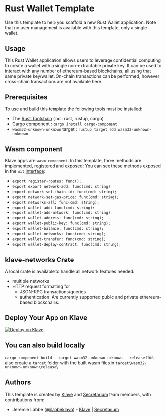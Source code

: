# Rust Wallet Template
Use this template to help you scaffold a new Rust Wallet application.
Note that no user management is available with this template, only a single wallet.

## Usage
This Rust Wallet application allows users to leverage confidential computing to create a wallet 
with a single non-extractable private key. It can be used to interact with any number of ethereum-based blockchains, all using that same private key/wallet.
On-chain transactions can be performed, however cross-chain transactions are not available here.

## Prerequisites
To use and build this template the following tools must be installed:
- The [Rust Toolchain](https://www.rust-lang.org/tools/install) (incl. rust, rustup, cargo)
- Cargo component : `cargo install cargo-component`
- `wasm32-unknown-unknown` target : `rustup target add wasm32-unknown-unknown`

## Wasm component
Klave apps are `wasm component`.
In this template, three methods are implemented, registered and exposed: 
You can see these methods exposed in the `wit` [interface](https://github.com/klave-network/rust-wallet/blob/master/apps/rust-wallet/wit/world.wit):
- `export register-routes: func();`
- `export export network-add: func(cmd: string);`
- `export network-set-chain-id: func(cmd: string);`
- `export network-set-gas-price: func(cmd: string);`
- `export networks-all: func(cmd: string);`
- `export wallet-add: func(cmd: string);`
- `export wallet-add-network: func(cmd: string);`
- `export wallet-address: func(cmd: string);`
- `export wallet-public-key: func(cmd: string);`
- `export wallet-balance: func(cmd: string);`
- `export wallet-networks: func(cmd: string);`
- `export wallet-transfer: func(cmd: string); `
- `export wallet-deploy-contract: func(cmd: string);`

## klave-networks Crate
A local crate is available to handle all network features needed:
- multiple networks
- HTTP request formatting for 
  - JSON-RPC transactions/queries
  - authentication. 
Are currently supported public and private ethereum-based blockchains.

## Deploy Your App on Klave
[![Deploy on Klave](https://klave.com/images/deploy-on-klave.svg)](https://app.klave.com/login)

## You can also build locally
`cargo component build --target wasm32-unknown-unknown --release`
this also create a `target` folder with the built wasm files in  `target\wasm32-unknown-unknown\release\`

## Authors
This template is created by [Klave](https://klave.com) and [Secretarium](https://secretarium.com) team members, with contributions from:

- Jeremie Labbe ([@jlabbeklavo](https://github.com/jlabbeKlavo)) - [Klave](https://klave.com) | [Secretarium](https://secretarium.com)
